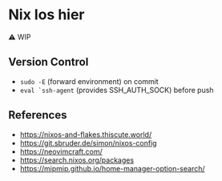 # Nix los hier

:warning: WIP

## Version Control
- `sudo -E` (forward environment) on commit
- ``eval `ssh-agent`` (provides SSH_AUTH_SOCK) before push

## References

- https://nixos-and-flakes.thiscute.world/
- https://git.sbruder.de/simon/nixos-config
- https://neovimcraft.com/
- https://search.nixos.org/packages
- https://mipmip.github.io/home-manager-option-search/

